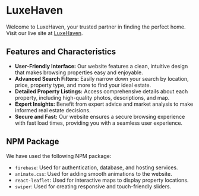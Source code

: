 # LuxeHaven

Welcome to LuxeHaven, your trusted partner in finding the perfect home. Visit our live site at [LuxeHaven](https://luxehaven-a981a.web.app/).

## Features and Characteristics

- **User-Friendly Interface:** Our website features a clean, intuitive design that makes browsing properties easy and enjoyable.
- **Advanced Search Filters:** Easily narrow down your search by location, price, property type, and more to find your ideal estate.
- **Detailed Property Listings:** Access comprehensive details about each property, including high-quality photos, descriptions, and map.
- **Expert Insights:** Benefit from expert advice and market analysis to make informed real estate decisions.
- **Secure and Fast:** Our website ensures a secure browsing experience with fast load times, providing you with a seamless user experience.

## NPM Package

 We have used the following NPM package:
- `firebase`: Used for authentication, database, and hosting services.
- `animate.css`: Used for adding smooth animations to the website.
- `react-leaflet`: Used for interactive maps to display property locations.
- `swiper`: Used for creating responsive and touch-friendly sliders.
